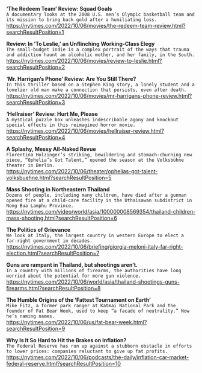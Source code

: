 **‘The Redeem Team’ Review: Squad Goals**\
`A documentary looks at the 2008 U.S. men’s Olympic basketball team and its mission to bring back gold after a humiliating loss.`\
https://nytimes.com/2022/10/06/movies/the-redeem-team-review.html?searchResultPosition=1

**Review: In ‘To Leslie,’ an Unflinching Working-Class Elegy**\
`The small-budget indie is a complex portrait of the ways that trauma and addiction haunt an alcoholic mother, and her family, in the South.`\
https://nytimes.com/2022/10/06/movies/review-to-leslie.html?searchResultPosition=2

**‘Mr. Harrigan’s Phone’ Review: Are You Still There?**\
`In this thriller based on a Stephen King story, a lonely student and a lonelier old man make a connection that persists, even after death.`\
https://nytimes.com/2022/10/06/movies/mr-harrigans-phone-review.html?searchResultPosition=3

**‘Hellraiser’ Review: Hurt Me, Please**\
`A mystical puzzle box unleashes indescribable agony and knockout special effects in this reimagined horror movie.`\
https://nytimes.com/2022/10/06/movies/hellraiser-review.html?searchResultPosition=4

**A Splashy, Messy All-Naked Revue**\
`Florentina Holzinger’s striking, bewildering and stomach-churning new piece, “Ophelia’s Got Talent,” opened the season at the Volksbühne theater in Berlin.`\
https://nytimes.com/2022/10/06/theater/ophelias-got-talent-volksbuehne.html?searchResultPosition=5

**Mass Shooting in Northeastern Thailand**\
`Dozens of people, including many children, have died after a gunman opened fire at a child-care facility in the Uthaisawan subdistrict in Nong Bua Lamphu Province.`\
https://nytimes.com/video/world/asia/100000008569354/thailand-children-mass-shooting.html?searchResultPosition=6

**The Politics of Grievance**\
`We look at Italy, the largest country in western Europe to elect a far-right government in decades.`\
https://nytimes.com/2022/10/06/briefing/giorgia-meloni-italy-far-right-election.html?searchResultPosition=7

**Guns are rampant in Thailand, but shootings aren’t.**\
`In a country with millions of firearms, the authorities have long worried about the potential for more gun violence.`\
https://nytimes.com/2022/10/06/world/asia/thailand-shootings-guns-firearms.html?searchResultPosition=8

**The Humble Origins of the ‘Fattest Tournament on Earth’**\
`Mike Fitz, a former park ranger at Katmai National Park and the founder of Fat Bear Week, used to keep “a facade of neutrality.” Now he’s naming names.`\
https://nytimes.com/2022/10/06/us/fat-bear-week.html?searchResultPosition=9

**Why Is It So Hard to Hit the Brakes on Inflation?**\
`The Federal Reserve has run up against a stubborn obstacle in efforts to lower prices: companies reluctant to give up fat profits.`\
https://nytimes.com/2022/10/06/podcasts/the-daily/inflation-car-market-federal-reserve.html?searchResultPosition=10

